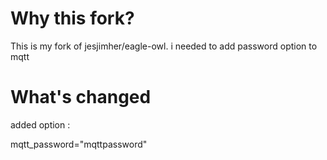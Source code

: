 Why this fork?
==============

This is my fork of  jesjimher/eagle-owl. i needed to add password option to mqtt 

What's changed
==============
added option :

mqtt_password="mqttpassword"


